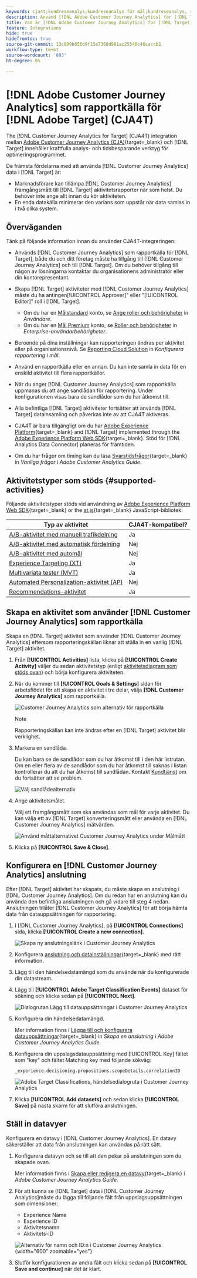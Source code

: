 ```yaml
---
keywords: cja4t;kundreseanalys;kundreseanalys för mål;kundreseanalys, rapportkälla;kundreseanalys som rapportkälla för mål
description: Använd [!DNL Adobe Customer Journey Analytics] for [!DNL Target] (A4T) för att skapa aktiviteter baserade på [!DNL Customer Journey Analytics] konverteringsstatistik och målgruppssegment samt användning [!DNL Customer Journey Analytics] rapporter för att undersöka resultaten.
title: Vad är [!DNL Adobe Customer Journey Analytics] for [!DNL Target] (CJA4T)?
feature: Integrations
hide: true
hidefromtoc: true
source-git-commit: 13c899b656d9f15e7368d981ac25540c46caccb2
workflow-type: tm+mt
source-wordcount: '893'
ht-degree: 0%

---
```


# [!DNL Adobe Customer Journey Analytics] som rapportkälla för [!DNL Adobe Target] (CJA4T)

The [!DNL Customer Journey Analytics for Target] (CJA4T) integration mellan [Adobe Customer Journey Analytics (CJA)](https://experienceleague.adobe.com/docs/customer-journey-analytics.html){target=_blank} och [!DNL Target] innehåller kraftfulla analys- och tidsbesparande verktyg för optimeringsprogrammet.

De främsta fördelarna med att använda [!DNL Customer Journey Analytics] data i [!DNL Target] är:

* Marknadsförare kan tillämpa [!DNL Customer Journey Analytics] framgångsmått till [!DNL Target] aktivitetsrapporter när som helst. Du behöver inte ange allt innan du kör aktiviteten.
* En enda datakälla minimerar den varians som uppstår när data samlas in i två olika system.

## Överväganden

Tänk på följande information innan du använder CJA4T-integreringen:

* Används [!DNL Customer Journey Analytics] som rapportkälla för [!DNL Target], både du och ditt företag måste ha tillgång till [!DNL Customer Journey Analytics] och till [!DNL Target]. Om du behöver tillgång till någon av lösningarna kontaktar du organisationens administratör eller din kontorepresentant.
* Skapa [!DNL Target] aktiviteter med [!DNL Customer Journey Analytics] måste du ha antingen[!UICONTROL Approver]&quot; eller &quot;[!UICONTROL Editor]&quot; roll i [!DNL Target].
   * Om du har en [Målstandard](/help/main/c-intro/intro.md#section_ACD5EFF17AAB4E979CBEFA0145CCD905) konto, se [Ange roller och behörigheter](/help/main/administrating-target/c-user-management/c-user-management/user-management.md#roles-permissions) in *Användare*.
   * Om du har en [Mål Premium](/help/main/c-intro/intro.md#premium) konto, se [Roller och behörigheter](/help/main/administrating-target/c-user-management/property-channel/property-channel.md#roles-permissions) in *Enterprise-användarbehörigheter*.

* Beroende på dina inställningar kan rapporteringen ändras per aktivitet eller på organisationsnivå. Se [Reporting Cloud Solution](/help/main/administrating-target/reporting.md#solution) in *Konfigurera rapportering i mål*.
* Använd en rapportkälla eller en annan. Du kan inte samla in data för en enskild aktivitet till flera rapportkällor.
* När du anger [!DNL Customer Journey Analytics] som rapportkälla uppmanas du att ange sandlådan för rapportering. Under konfigurationen visas bara de sandlådor som du har åtkomst till.
* Alla befintliga [!DNL Target] aktiviteter fortsätter att använda [!DNL Target] datainsamling och påverkas inte av att CJA4T aktiveras.
* CJA4T är bara tillgängligt om du har [Adobe Experience Platform](https://experienceleague.adobe.com/docs/experience-platform.html){target=_blank} and [!DNL Target] implemented through the [Adobe Experience Platform Web SDK](https://experienceleague.adobe.com/docs/target-dev/developer/client-side/aep-web-sdk.html){target=_blank}. Stöd för [!DNL Analytics Data Connector] planeras för framtiden.
* Om du har frågor om timing kan du läsa [Svarstidsfrågor](https://experienceleague.adobe.com/docs/analytics-platform/using/cja-overview/cja-faq.html#latency){target=_blank} in *Vanliga frågor* i *Adobe Customer Analytics Guide*.

## Aktivitetstyper som stöds {#supported-activities}

Följande aktivitetstyper stöds vid användning av [Adobe Experience Platform Web SDK](https://experienceleague.adobe.com/docs/target-dev/developer/client-side/aep-web-sdk.html){target=_blank} or the [at.js](https://experienceleague.adobe.com/docs/target-dev/developer/client-side/at-js-implementation/overview.html){target=_blank} JavaScript-bibliotek:

| Typ av aktivitet | CJA4T-kompatibel? |
|--- |--- |
| [A/B-aktivitet med manuell trafikdelning](/help/main/c-activities/t-test-ab/test-ab.md) | Ja |
| [A/B-aktivitet med automatisk fördelning](/help/main/c-activities/automated-traffic-allocation/automated-traffic-allocation.md) | Nej |
| [A/B-aktivitet med automål](/help/main/c-activities/auto-target/auto-target-to-optimize.md) | Nej |
| [Experience Targeting (XT)](/help/main/c-activities/t-experience-target/experience-target.md) | Ja |
| [Multivariata tester (MVT)](/help/main/c-activities/c-multivariate-testing/multivariate-testing.md) | Ja |
| [Automated Personalization-aktivitet (AP)](/help/main/c-activities/t-automated-personalization/automated-personalization.md) | Nej |
| [Recommendations-aktivitet](/help/main/c-recommendations/recommendations.md) | Ja |

## Skapa en aktivitet som använder [!DNL Customer Journey Analytics] som rapportkälla

Skapa en [!DNL Target] aktivitet som använder [!DNL Customer Journey Analytics] eftersom rapporteringskällan liknar att ställa in en vanlig [!DNL Target] aktivitet.

1. Från **[!UICONTROL Activities]** lista, klicka på **[!UICONTROL Create Activity]** väljer du sedan aktivitetstyp (enligt [aktivitetsdiagram som stöds ovan](#supported-activities)) och börja konfigurera aktiviteten.
1. När du kommer till **[!UICONTROL Goals & Settings]** sidan för arbetsflödet för att skapa en aktivitet i tre delar, välja **[!DNL Customer Journey Analytics]** som rapportkälla.

   ![Customer Journey Analytics som alternativ för rapportkälla](/help/main/c-integrating-target-with-mac/cja4t/assets/cja-as-reporting-source.png)

   >[!NOTE]
   >
   >Rapporteringskällan kan inte ändras efter en [!DNL Target] aktivitet blir verklighet.

1. Markera en sandlåda.

   Du kan bara se de sandlådor som du har åtkomst till i den här listrutan. Om en eller flera av de sandlådor som du har åtkomst till saknas i listan kontrollerar du att du har åtkomst till sandlådan. Kontakt [Kundtjänst](/help/main/cmp-resources-and-contact-information.md#reference_ACA3391A00EF467B87930A450050077C) om du fortsätter att se problem.

   ![Välj sandlådealternativ](/help/main/c-integrating-target-with-mac/cja4t/assets/sandbox.png)

1. Ange aktivitetsmålet.

   Välj ett framgångsmått som ska användas som mål för varje aktivitet. Du kan välja ett av [!DNL Target] konverteringsmått eller använda en [!DNL Customer Journey Analytics] mätvärden.

   ![Använd måttalternativet Customer Journey Analytics under Målmått](/help/main/c-integrating-target-with-mac/cja4t/assets/goal-metric.png)

1. Klicka på **[!UICONTROL Save & Close]**.

## Konfigurera en [!DNL Customer Journey Analytics] anslutning

Efter [!DNL Target] aktivitet har skapats, du måste skapa en anslutning i [!DNL Customer Journey Analytics]. Om du redan har en anslutning kan du använda den befintliga anslutningen och gå vidare till steg 4 nedan. Anslutningen tillåter [!DNL Customer Journey Analytics] för att börja hämta data från datauppsättningen för rapportering.

1. I [!DNL Customer Journey Analytics], på **[!UICONTROL Connections]** sida, klicka **[!UICONTROL Create a new connection]**.

   ![Skapa ny anslutningslänk i Customer Journey Analytics](/help/main/c-integrating-target-with-mac/cja4t/assets/create-connection.png)

1. Konfigurera [anslutning och datainställningar](https://experienceleague.adobe.com/docs/analytics-platform/using/cja-connections/overview.html){target=_blank} med rätt information.
1. Lägg till den händelsedatamängd som du använde när du konfigurerade din datastream.
1. Lägg till **[!UICONTROL Adobe Target Classification Events]** dataset för sökning och klicka sedan på **[!UICONTROL Next]**.

   ![Dialogrutan Lägg till datauppsättningar i Customer Journey Analytics](/help/main/c-integrating-target-with-mac/cja4t/assets/add-datasets.png)

1. Konfigurera din händelsedatamängd.

   Mer information finns i [Lägga till och konfigurera datauppsättningar](https://experienceleague.adobe.com/docs/analytics-platform/using/cja-connections/create-connection.html?lang=en#add-dataset){target=_blank} in *Skapa en anslutning* i *Adobe Customer Journey Analytics Guide*.

1. Konfigurera din uppslagsdatauppsättning med [!UICONTROL Key] fältet som &quot;key&quot; och fältet Matching key med följande sökväg:

   ```
   _experience.decisioning.propositions.scopeDetails.correlationID
   ```

   ![Adobe Target Classifications, händelsedialogruta i Customer Journey Analytics](/help/main/c-integrating-target-with-mac/cja4t/assets/classifications-events.png)

1. Klicka **[!UICONTROL Add datasets]** och sedan klicka **[!UICONTROL Save]** på nästa skärm för att slutföra anslutningen.

## Ställ in datavyer

Konfigurera en datavy i [!DNL Customer Journey Analytics]. En datavy säkerställer att data från anslutningen kan användas på rätt sätt.

1. Konfigurera datavyn och se till att den pekar på anslutningen som du skapade ovan.

   Mer information finns i [Skapa eller redigera en datavy](https://experienceleague.adobe.com/docs/analytics-platform/using/cja-dataviews/create-dataview.html){target=_blank} i *Adobe Customer Journey Analytics Guide*.

1. För att kunna se [!DNL Target] data i [!DNL Customer Journey Analytics]måste du lägga till följande fält från uppslagsuppsättningen som dimensioner:

   * Experience Name
   * Experience ID
   * Aktivitetsnamn
   * Aktivitets-ID

   ![Alternativ för namn och ID:n i Customer Journey Analytics](/help/main/c-integrating-target-with-mac/cja4t/assets/names-and-ids.png){width="600" zoomable="yes"}

1. Slutför konfigurationen av andra fält och klicka sedan på **[!UICONTROL Save and continue]** när det är klart.
